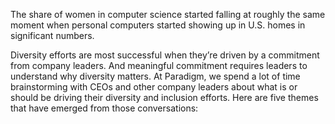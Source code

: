 The share of women in computer science started falling at roughly the same moment when personal computers started showing up in U.S. homes in significant numbers.


Diversity efforts are most successful when they’re driven by a commitment from company leaders. And meaningful commitment requires leaders to understand why diversity matters. At Paradigm, we spend a lot of time brainstorming with CEOs and other company leaders about what is or should be driving their diversity and inclusion efforts. Here are five themes that have emerged from those conversations: 
